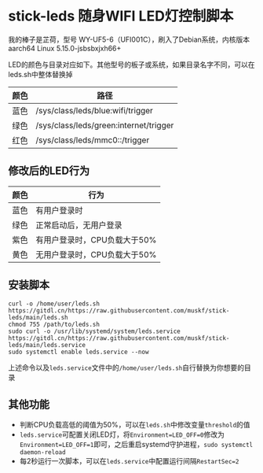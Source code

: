 # stick-leds 随身WIFI LED灯控制脚本

我的棒子是芷荷，型号 WY-UF5-6（UFI001C），刷入了Debian系统，内核版本aarch64 Linux 5.15.0-jsbsbxjxh66+

LED的颜色与目录对应如下。其他型号的板子或系统，如果目录名字不同，可以在leds.sh中整体替换掉

| 颜色  | 路径                                     |
|-----|----------------------------------------|
| 蓝色  | /sys/class/leds/blue:wifi/trigger      |
| 绿色  | /sys/class/leds/green:internet/trigger |
| 红色  | /sys/class/leds/mmc0::/trigger         |

## 修改后的LED行为

| 颜色  | 行为                |
|-----|-------------------|
| 蓝色  | 有用户登录时            |
| 绿色  | 正常启动后，无用户登录       |
| 紫色  | 有用户登录时，CPU负载大于50% |
| 黄色  | 无用户登录时，CPU负载大于50% |

## 安装脚本
```
curl -o /home/user/leds.sh https://gitdl.cn/https://raw.githubusercontent.com/muskf/stick-leds/main/leds.sh
chmod 755 /path/to/leds.sh
sudo curl -o /usr/lib/systemd/system/leds.service https://gitdl.cn/https://raw.githubusercontent.com/muskf/stick-leds/main/leds.service
sudo systemctl enable leds.service --now
```
上述命令以及`leds.service`文件中的`/home/user/leds.sh`自行替换为你想要的目录
## 其他功能
- 判断CPU负载高低的阈值为50%，可以在`leds.sh`中修改变量`threshold`的值
- `leds.service`可配置关闭LED灯，将`Environment=LED_OFF=0`修改为`Environment=LED_OFF=1`即可，之后重启systemd守护进程，`sudo systemctl daemon-reload`
- 每2秒运行一次脚本，可以在`leds.service`中配置运行间隔`RestartSec=2`
